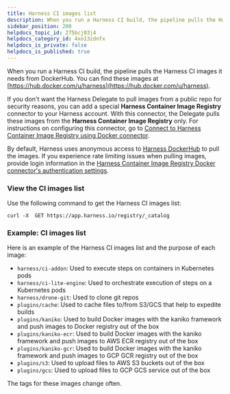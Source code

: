 ```yaml
---
title: Harness CI images list
description: When you run a Harness CI build, the pipeline pulls the Harness CI images it needs from DockerHub.
sidebar_position: 200
helpdocs_topic_id: 275bcj03j4
helpdocs_category_id: 4xo13zdnfx
helpdocs_is_private: false
helpdocs_is_published: true
---
```


When you run a Harness CI build, the pipeline pulls the Harness CI images it needs from DockerHub. You can find these images at [https://hub.docker.com/u/harness](https://hub.docker.com/u/harness).

If you don't want the Harness Delegate to pull images from a public repo for security reasons, you can add a special **Harness Container Image Registry** connector to your Harness account. With this connector, the Delegate pulls these images from the **Harness Container Image Registry** only. For instructions on configuring this connector, go to [Connect to Harness Container Image Registry using Docker connector](../../platform/7_Connectors/connect-to-harness-container-image-registry-using-docker-connector.md).

By default, Harness uses anonymous access to [Harness DockerHub](https://hub.docker.com/u/harness) to pull the images. If you experience rate limiting issues when pulling images, provide login information in the [Harness Container Image Registry Docker connector's authentication settings](https://developer.harness.io/docs/platform/Connectors/connect-to-harness-container-image-registry-using-docker-connector#step-2-enter-credentials).

### View the CI images list

Use the following command to get the Harness CI images list:

```
curl -X  GET https://app.harness.io/registry/_catalog
```

### Example: CI images list

Here is an example of the Harness CI images list and the purpose of each image:

* `harness/ci-addon`: Used to execute steps on containers in Kubernetes pods
* `harness/ci-lite-engine`: Used to orchestrate execution of steps on a Kubernetes pods
* `harness/drone-git`: Used to clone git repos
* `plugins/cache`: Used to cache files to/from S3/GCS that help to expedite builds
* `plugins/kaniko`: Used to build Docker images with the kaniko framework and push images to Docker registry out of the box
* `plugins/kaniko-ecr`: Used to build Docker images with the kaniko framework and push images to AWS ECR registry out of the box
* `plugins/kaniko-gcr`: Used to build Docker images with the kaniko framework and push images to GCP GCR registry out of the box
* `plugins/s3`: Used to upload files to AWS S3 buckets out of the box
* `plugins/gcs`: Used to upload files to GCP GCS service out of the box

The tags for these images change often.